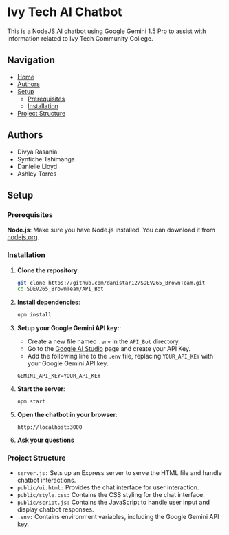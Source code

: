 # Ivy Tech AI Chatbot

This is a NodeJS AI chatbot using Google Gemini 1.5 Pro to assist with information related to Ivy Tech Community College.

## Navigation

- [Home](#ivy-tech-ai-chatbot)
- [Authors](#authors)
- [Setup](#setup)
  - [Prerequisites](#prerequisites)
  - [Installation](#installation)
- [Project Structure](#project-structure)

## Authors

- Divya Rasania
- Syntiche Tshimanga
- Danielle Lloyd
- Ashley Torres

## Setup

### Prerequisites

**Node.js**: Make sure you have Node.js installed. You can download it from [nodejs.org](https://nodejs.org/).

### Installation

1. **Clone the repository**:
   ```bash
   git clone https://github.com/danistar12/SDEV265_BrownTeam.git
   cd SDEV265_BrownTeam/API_Bot
   ```
2. **Install dependencies**:
   ```bash
   npm install
   ```
3. **Setup your Google Gemini API key:**:

   - Create a new file named `.env` in the `API_Bot` directory.
   - Go to the [Google AI Studio](https://aistudio.google.com/app/apikey) page and create your API Key.
   - Add the following line to the `.env` file, replacing `YOUR_API_KEY` with your Google Gemini API key.

   ```
   GEMINI_API_KEY=YOUR_API_KEY
   ```

4. **Start the server**:
   ```bash
   npm start
   ```
5. **Open the chatbot in your browser**:
   ```
   http://localhost:3000
   ```
6. **Ask your questions**

### Project Structure

- `server.js:` Sets up an Express server to serve the HTML file and handle chatbot interactions.
- `public/ui.html:` Provides the chat interface for user interaction.
- `public/style.css:` Contains the CSS styling for the chat interface.
- `public/script.js:` Contains the JavaScript to handle user input and display chatbot responses.
- `.env:` Contains environment variables, including the Google Gemini API key.
